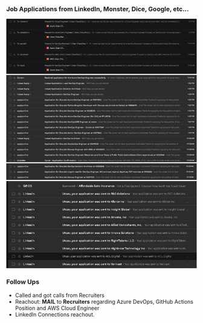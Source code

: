 ### **Job Applications from LinkedIn, Monster, Dice, Google, etc...**
![alt text](image.png)
![alt text](image-1.png)
![alt text](image-2.png)
![alt text](image-3.png)


### **Follow Ups**
- Called and got calls from Recruiters
- Reachout: **MAIL** to **Recruiters** regarding Azure DevOps, GitHub Actions Position and AWS Cloud Engineer
- LinkedIn Connections reachout.